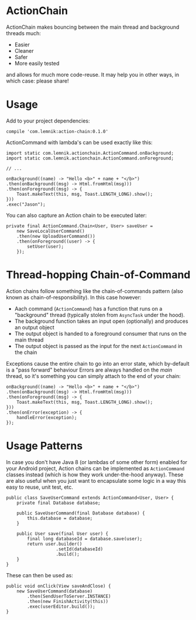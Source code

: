 # ActionChain

ActionChain makes bouncing between the main thread and background threads much:

* Easier
* Cleaner
* Safer
* More easily tested

and allows for much more code-reuse. It may help you in other ways, in which case: please share!

# Usage

Add to your project dependencies:

```
compile 'com.lemnik:action-chain:0.1.0'
```

ActionCommand with lambda's can be used exactly like this:

```
import static com.lemnik.actionchain.ActionCommand.onBackground;
import static com.lemnik.actionchain.ActionCommand.onForeground;

// ...

onBackground((name) -> "Hello <b>" + name + "</b>")
.then(onBackground((msg) -> Html.fromHtml(msg)))
.then(onForeground((msg) -> {
    Toast.makeText(this, msg, Toast.LENGTH_LONG).show();
}))
.exec("Jason");
```

You can also capture an Action chain to be executed later:

```
private final ActionCommand.Chain<User, User> saveUser =
    new SaveLocalUserCommand()
    .then(new UploadUserCommand())
    .then(onForeground((user) -> {
        setUser(user);
    });
```

# Thread-hopping Chain-of-Command

Action chains follow something like the chain-of-commands pattern (also known as chain-of-responsibility).
In this case however:

* Aach command (`ActionCommand`) has a function that runs on a "background" thread (typically stolen from `AsyncTask` under the hood).
* The background function takes an input open (optionally) and produces an output object
* The output object is handed to a foreground consumer that runs on the main thread
* The output object is passed as the input for the next `ActionCommand` in the chain

Exceptions cause the entire chain to go into an error state, which by-default is a "pass forward" behaviour
Errors are always handled on the *main* thread, so it's something you can simply attach to the end of your chain:

```
onBackground((name) -> "Hello <b>" + name + "</b>")
.then(onBackground((msg) -> Html.fromHtml(msg)))
.then(onForeground((msg) -> {
    Toast.makeText(this, msg, Toast.LENGTH_LONG).show();
}))
.then(onError(exception) -> {
    handleError(exception);
});
```

# Usage Patterns

In case you don't have Java 8 (or lambdas of some other form) enabled for your Android project,
Action chains can be implemented as `ActionCommand` classes instead (which is how they work
under-the-hood anyway). These are also useful when you just want to encapsulate some logic
in a way this easy to reuse, unit test, etc.

```
public class SaveUserCommand extends ActionCommand<User, User> {
    private final Database database;

    public SaveUserCommand(final Database database) {
        this.database = database;
    }

    public User save(final User user) {
        final long databaseId = database.save(user);
        return user.builder()
                   .setId(databaseId)
                   .build();
    }
}
```

These can then be used as:

```
public void onClick(View saveAndClose) {
    new SaveUserCommand(database)
        .then(SendUserToServer.INSTANCE)
        .then(new FinishActivity(this))
        .exec(userEditor.build());
}
```
